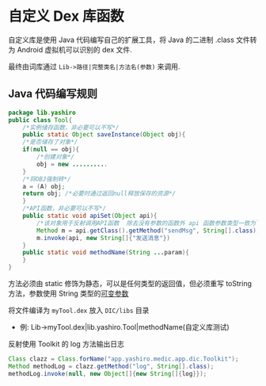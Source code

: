# 自定义 Dex 库函数

自定义库是使用 Java 代码编写自己的扩展工具，将 Java 的二进制 .class 文件转为 Android 虚拟机可以识别的 dex 文件.

最终由词库通过 `Lib->路径|完整类名|方法名(参数)` 来调用.

## Java 代码编写规则

```java title="Tool.java"
package lib.yashiro
public class Tool{
    /*实例储存函数，非必要可以不写*/
    public static Object saveInstance(Object obj){
    /*是否储存了对象*/
    if(null == obj){
        /*创建对象*/
        obj = new ..........
    }
    /*将OBJ强制转*/
    a = (A) obj;
    return obj; /*必要时通过返回null释放保存的资源*/
    }
    /*API函数，非必要可以不写*/
    public static void apiSet(Object api){
        /*该对象用于反射调用API函数  除去没有参数的函数外 api 函数参数类型一致为`String[].class`*/
        Method m = api.getClass().getMethod("sendMsg", String[].class);
        m.invoke(api, new String[]{"发送消息"})
    }
    public static void methodName(String ...param){
    }
}
```

方法必须由 static 修饰为静态，可以是任何类型的返回值，但必须重写 toString 方法，参数使用 String 类型的[可变参数](https://www.runoob.com/java/method-varargs.html)

将文件编译为 `myTool.dex` 放入 `DIC/libs` 目录

- 例: Lib->myTool.dex|lib.yashiro.Tool|methodName(自定义库测试)

反射使用 Toolkit 的 log 方法输出日志

```java
Class clazz = Class.forName("app.yashiro.medic.app.dic.Toolkit");
Method methodLog = clazz.getMethod("log", String[].class);
methodLog.invoke(null, new Object[]{new String[]{log}});
```
